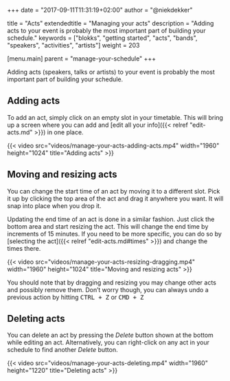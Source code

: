 +++
date            = "2017-09-11T11:31:19+02:00"
author          = "@niekdekker"

title           = "Acts"
extendedtitle   = "Managing your acts"
description     = "Adding acts to your event is probably the most important part of building your schedule."
keywords        = ["blokks", "getting started", "acts", "bands", "speakers", "activities", "artists"]
weight          = 203

[menu.main]
parent          = "manage-your-schedule"
+++

Adding acts (speakers, talks or artists) to your event is probably the most important part of building your schedule.

## Adding acts
To add an act, simply click on an empty slot in your timetable. This will bring up a screen where you can add and [edit all your info]({{< relref "edit-acts.md" >}}) in one place.

{{< video src="videos/manage-your-acts-adding-acts.mp4" width="1960" height="1024" title="Adding acts" >}}

## Moving and resizing acts
You can change the start time of an act by moving it to a different slot. Pick it up by clicking the top area of the act and drag it anywhere you want. It will snap into place when you drop it.

Updating the end time of an act is done in a similar fashion. Just click the bottom area and start resizing the act. This will change the end time by increments of 15 minutes. If you need to be more specific, you can do so by [selecting the act]({{< relref "edit-acts.md#times" >}}) and change the times there.

{{< video src="videos/manage-your-acts-resizing-dragging.mp4" width="1960" height="1024" title="Moving and resizing acts" >}}

<span class='note'>You should note that by dragging and resizing you may change other acts and possibly remove them. Don’t worry though, you can always undo a previous action by hitting <kbd>CTRL + Z</kbd> or <kbd>CMD + Z</kbd></span>

## Deleting acts
You can delete an act by pressing the *Delete* button shown at the bottom while editing an act. Alternatively, you can right-click on any act in your schedule to find another *Delete* button.

{{< video src="videos/manage-your-acts-deleting.mp4" width="1960" height="1220" title="Deleting acts" >}}